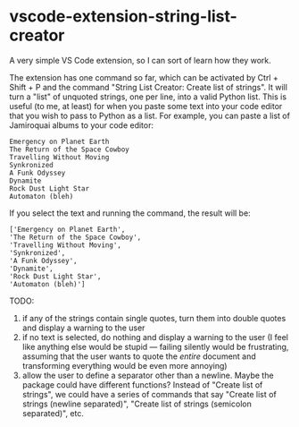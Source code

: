 # vscode-extension-string-list-creator
A very simple VS Code extension, so I can sort of learn how they work.

The extension has one command so far, which can be activated by Ctrl + Shift + P and the command "String List Creator: Create list of strings". It will turn a "list" of unquoted strings, one per line, into a valid Python list. This is useful (to me, at least) for when you paste some text into your code editor that you wish to pass to Python as a list. For example, you can paste a list of Jamiroquai albums to your code editor:

```
Emergency on Planet Earth
The Return of the Space Cowboy
Travelling Without Moving
Synkronized
A Funk Odyssey
Dynamite
Rock Dust Light Star
Automaton (bleh)
```

If you select the text and running the command, the result will be:

```
['Emergency on Planet Earth',
'The Return of the Space Cowboy',
'Travelling Without Moving',
'Synkronized',
'A Funk Odyssey',
'Dynamite',
'Rock Dust Light Star',
'Automaton (bleh)']
```

TODO:

1. if any of the strings contain single quotes, turn them into double quotes and display a warning to the user
2. if no text is selected, do nothing and display a warning to the user (I feel like anything else would be stupid — failing silently would be frustrating, assuming that the user wants to quote the *entire* document and transforming everything would be even more annoying)
3. allow the user to define a separator other than a newline. Maybe the package could have different functions? Instead of "Create list of strings", we could have a series of commands that say "Create list of strings (newline separated)", "Create list of strings (semicolon separated)", etc.
